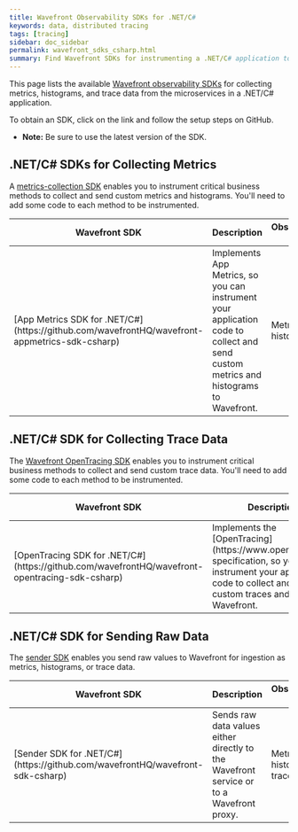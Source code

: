 ```yaml
---
title: Wavefront Observability SDKs for .NET/C#
keywords: data, distributed tracing
tags: [tracing]
sidebar: doc_sidebar
permalink: wavefront_sdks_csharp.html
summary: Find Wavefront SDKs for instrumenting a .NET/C# application to send observability data to Wavefront.
---
```



This page lists the available [Wavefront observability SDKs](wavefront_sdks.html) for collecting metrics, histograms, and trace data from the microservices in a .NET/C# application. 

To obtain an SDK, click on the link and follow the setup steps on GitHub. 

* **Note:** Be sure to use the latest version of the SDK.

<!---
## .NET/C# SDKs for for Instrumenting Frameworks

Each [framework-instrumentation SDK](wavefront_sdks.html#sdks-that-instrument-frameworks) collects observability data from a particular .NET/C# framework or component, with minimal code setup.

<table id = "framework-csharp" width="100%">
<colgroup>
<col width="20%" />
<col width="60%" />
<col width="20%" />
</colgroup>
<tbody>
<thead>
<tr><th>Wavefront SDK</th><th>Description</th><th>Observability Data</th></tr>
</thead>
<tr>
<td markdown="span">[]()</td>
<td> </td>
<td markdown="span">Metrics, histograms, trace data</td>
</tr>

</tbody>
</table>
--->

## .NET/C# SDKs for Collecting Metrics

A [metrics-collection SDK](wavefront_sdks.html#sdks-for-collecting-metrics-and-histograms) enables you to instrument critical business methods to collect and send custom metrics and histograms. You'll need to add some code to each method to be instrumented.

<table id = "metrics-csharp" width="100%">
<colgroup>
<col width="30%" />
<col width="50%" />
<col width="20%" />
</colgroup>
<tbody>
<thead>
<tr><th>Wavefront SDK</th><th>Description</th><th>Observability Data</th></tr>
</thead>

<tr>
<td markdown="span">[App Metrics SDK for .NET/C#](https://github.com/wavefrontHQ/wavefront-appmetrics-sdk-csharp)</td>
<td>Implements App Metrics, so you can instrument your application code to collect and send custom metrics and histograms to Wavefront. </td>
<td markdown="span">Metrics, histograms</td>
</tr>

</tbody>
</table>

## .NET/C# SDK for Collecting Trace Data

The [Wavefront OpenTracing SDK](wavefront_sdks.html#sdks-for-collecting-trace-data) enables you to instrument critical business methods to collect and send custom trace data. You'll need to add some code to each method to be instrumented.

<table id = "opentracing-csharp" width="100%">
<colgroup>
<col width="30%" />
<col width="50%" />
<col width="20%" />
</colgroup>
<tbody>
<thead>
<tr><th>Wavefront SDK</th><th>Description</th><th>Observability Data</th></tr>
</thead>

<tr>
<td markdown="span">[OpenTracing SDK for .NET/C#](https://github.com/wavefrontHQ/wavefront-opentracing-sdk-csharp)</td>
<td markdown="span">Implements the [OpenTracing](https://www.opentracing.io) specification, so you can instrument your application code to collect and send custom traces and spans to Wavefront. </td>
<td markdown="span">Trace data</td>
</tr>
</tbody>
</table>


## .NET/C# SDK for Sending Raw Data

The [sender SDK](wavefront_sdks.html#sdks-for-sending-raw-data-to-wavefront) enables you send raw values to Wavefront for ingestion as metrics, histograms, or trace data. 

<table id = "core-csharp" width="100%">
<colgroup>
<col width="30%" />
<col width="50%" />
<col width="20%" />
</colgroup>
<tbody>
<thead>
<tr><th>Wavefront SDK</th><th>Description</th><th>Observability Data</th></tr>
</thead>
<tr>
<td markdown="span">[Sender SDK for .NET/C#](https://github.com/wavefrontHQ/wavefront-sdk-csharp)</td>
<td>Sends raw data values either directly to the Wavefront service or to a Wavefront proxy. </td>
<td markdown="span">Metrics, histograms, trace data</td>
</tr>

</tbody>
</table>
